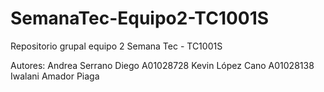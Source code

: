 # SemanaTec-Equipo2-TC1001S
Repositorio grupal equipo 2 Semana Tec - TC1001S

Autores: Andrea Serrano Diego   A01028728
         Kevin López Cano       A01028138       
         Iwalani Amador Piaga        
